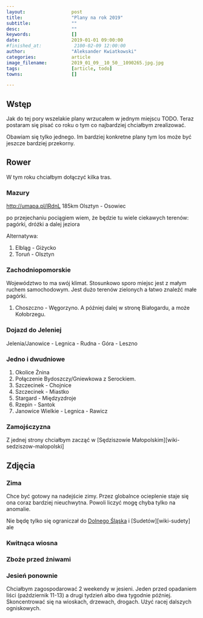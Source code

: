 ```yaml
---
layout:                 post
title:                  "Plany na rok 2019"
subtitle:               ""
desc:                   ""
keywords:               []
date:                   2019-01-01 09:00:00
#finished_at:            2100-02-09 12:00:00
author:                 "Aleksander Kwiatkowski"
categories:             article
image_filename:         2019_01_09__10_50__1090265.jpg.jpg
tags:                   [article, todo]
towns:                  []

---
```



## Wstęp

Jak do tej pory wszelakie plany wrzucałem w jednym miejscu TODO.
Teraz postaram się pisać co roku o tym co najbardziej chciałbym zrealizować.

Obawiam się tylko jednego. Im bardziej konkretne plany tym los może być jeszcze
bardziej przekorny.

## Rower

W tym roku chciałbym dołączyć kilka tras.

### Mazury

http://umapa.pl/lRdnL 185km Olsztyn - Osowiec

po przejechaniu pociągiem wiem, że będzie tu wiele ciekawych terenów: pagórki, dróżki
a dalej jeziora

Alternatywa:

1. Elbląg - Giżycko
2. Toruń - Olsztyn

### Zachodniopomorskie

Województwo to ma swój klimat. Stosunkowo sporo miejsc jest z małym ruchem samochodowym. Jest dużo terenów zielonych a łatwo znaleźć małe pagórki.

1. Choszczno - Węgorzyno. A później dalej w stronę Białogardu, a może Kołobrzegu.

### Dojazd do Jeleniej

Jelenia/Janowice - Legnica - Rudna - Góra - Leszno

### Jedno i dwudniowe

1. Okolice Żnina
2. Połączenie Bydoszczy/Gniewkowa z Serockiem.
3. Szczecinek - Chojnice
4. Szczecinek - Miastko
5. Stargard - Międzyzdroje
6. Rzepin - Santok
7. Janowice Wielkie - Legnica - Rawicz

### Zamojśczyzna

Z jednej strony chciałbym zacząć w [Sędziszowie Małopolskim][wiki-sedziszow-malopolski]

## Zdjęcia

### Zima

Chce być gotowy na nadejście zimy. Przez globalnce ocieplenie staje się ona
coraz bardziej nieuchwytna. Powoli liczyć mogę chyba tylko na anomalie.

[wiki-dolny-slask]: https://pl.wikipedia.org/wiki/Dolny_%C5%9Al%C4%85sk

Nie będę tylko się ograniczał do [Dolnego Śląska][wiki-dolny-slask]
i [Sudetów][wiki-sudety] ale

### Kwitnąca wiosna

### Zboże przed żniwami

### Jesień ponownie

Chciałbym zagospodarować 2 weekendy w jesieni. Jeden przed opadaniem liści
(październik 11-13) a drugi tydzień albo dwa tygodnie później.
Skoncentrować się na wioskach, drzewach, drogach. Użyć racej dalszych ogniskowych.
